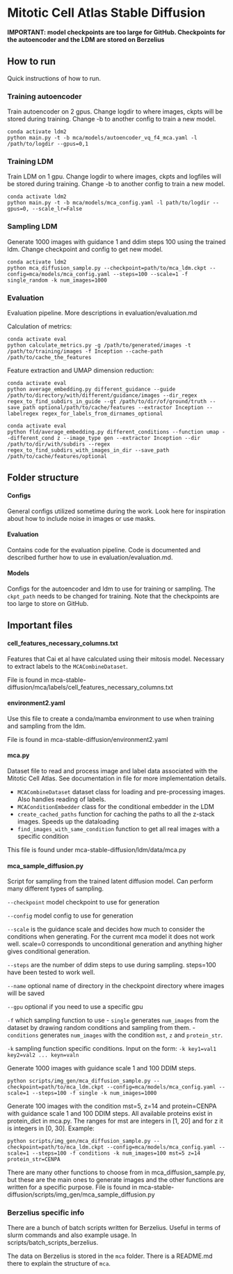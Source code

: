 
# Mitotic Cell Atlas Stable Diffusion

**IMPORTANT: model checkpoints are too large for GitHub. Checkpoints for the autoencoder and the LDM are stored on Berzelius**

## How to run
Quick instructions of how to run. 

### Training autoencoder

Train autoencoder on 2 gpus. Change logdir to where images, ckpts will be stored during training. Change -b to another config to train a new model.


````
conda activate ldm2
python main.py -t -b mca/models/autoencoder_vq_f4_mca.yaml -l /path/to/logdir --gpus=0,1
````

### Training LDM
Train LDM on 1 gpu. Change logdir to where images, ckpts and logfiles will be stored during training. Change -b to another config to train a new model.
````
conda activate ldm2
python main.py -t -b mca/models/mca_config.yaml -l path/to/logdir --gpus=0, --scale_lr=False
````


### Sampling LDM
Generate 1000 images with guidance 1 and ddim steps 100 using the trained ldm. Change checkpoint and config to get new model.
````
conda activate ldm2
python mca_diffusion_sample.py --checkpoint=path/to/mca_ldm.ckpt --config=mca/models/mca_config.yaml --steps=100 --scale=1 -f single_random -k num_images=1000
````


### Evaluation
Evaluation pipeline. More descriptions in evaluation/evaluation.md 

Calculation of metrics:
````
conda activate eval
python calculate_metrics.py -g /path/to/generated/images -t /path/to/training/images -f Inception --cache-path /path/to/cache_the_features
````

Feature extraction and UMAP dimension reduction:
````
conda activate eval
python average_embedding.py different_guidance --guide /path/to/directory/with/different/guidance/images --dir_regex regex_to_find_subdirs_in_guide --gt /path/to/dir/of/ground/truth --save_path optional/path/to/cache/features --extractor Inception --labelregex regex_for_labels_from_dirnames_optional
````
````
conda activate eval
python fld/average_embedding.py different_conditions --function umap --different_cond z --image_type gen --extractor Inception --dir /path/to/dir/with/subdirs --regex regex_to_find_subdirs_with_images_in_dir --save_path /path/to/cache/features/optional
````


## Folder structure

#### Configs
General configs utilized sometime during the work. Look here for inspiration about how to include noise in images or use masks.

#### Evaluation
Contains code for the evaluation pipeline. Code is documented and described further how to use in evaluation/evaluation.md.

#### Models
Configs for the autoencoder and ldm to use for training or sampling.  The `ckpt_path` needs to be changed for training. Note that the checkpoints are too large to store on GitHub. 

## Important files 

#### cell_features_necessary_columns.txt
Features that Cai et al have calculated using their mitosis model. Necessary to extract labels to the `MCACombineDataset`.

File is found in mca-stable-diffusion/mca/labels/cell_features_necessary_columns.txt

#### environment2.yaml
Use this file to create a conda/mamba environment to use when training and sampling from the ldm. 

File is found in mca-stable-diffusion/environment2.yaml

#### mca.py
Dataset file to read and process image and label data associated with the Mitotic Cell Atlas. See documentation in file for more implementation details. 

- `MCACombineDataset` dataset class for loading and pre-processing images. Also handles reading of labels. 
- `MCAConditionEmbedder` class for the conditional embedder in the LDM
- `create_cached_paths` function for caching the paths to all the z-stack images. Speeds up the dataloading
- `find_images_with_same_condition` function to get all real images with a specific condition

This file is found under mca-stable-diffusion/ldm/data/mca.py

#### mca_sample_diffusion.py
Script for sampling from the trained latent diffusion model. Can perform many different types of sampling. 

`--checkpoint` model checkpoint to use for generation

`--config` model config to use for generation

`--scale` is the guidance scale and decides how much to consider the conditions when generating. For the current mca model it does not work well. scale=0 corresponds to unconditional generation and anything higher gives conditional generation.

`--steps` are the number of ddim steps to use during sampling. steps=100 have been tested to work well. 

`--name` optional name of directory in the checkpoint directory where images will be saved

`--gpu` optional if you need to use a specific gpu

`-f` which sampling function to use
    - `single` generates `num_images` from the dataset by drawing random conditions and sampling from them. 
    - `conditions` generates `num_images` with the condition `mst`, `z` and `protein_str`.

`-k` sampling function specific conditions. Input on the form: `-k key1=val1 key2=val2 ... keyn=valn`

Generate 1000 images with guidance scale 1 and 100 DDIM steps. 
````
python scripts/img_gen/mca_diffusion_sample.py --checkpoint=path/to/mca_ldm.ckpt --config=mca/models/mca_config.yaml --scale=1 --steps=100 -f single -k num_images=1000
````

Generate 100 images with the condition mst=5, z=14 and protein=CENPA with guidance scale 1 and 100 DDIM steps. All available proteins exist in protein_dict in mca.py. The ranges for mst are integers in [1, 20] and for z it is integers in [0, 30]. Example:
````
python scripts/img_gen/mca_diffusion_sample.py --checkpoint=path/to/mca_ldm.ckpt --config=mca/models/mca_config.yaml --scale=1 --steps=100 -f conditions -k num_images=100 mst=5 z=14 protein_str=CENPA
````

There are many other functions to choose from in mca_diffusion_sample.py, but these are the main ones to generate images and the other functions are written for a specific purpose. File is found in mca-stable-diffusion/scripts/img_gen/mca_sample_diffusion.py


### Berzelius specific info
There are a bunch of batch scripts written for Berzelius. Useful in terms of slurm commands and also example usage. In scripts/batch_scripts_berzelius.

The data on Berzelius is stored in the `mca` folder. There is a README.md there to explain the structure of `mca`. 

